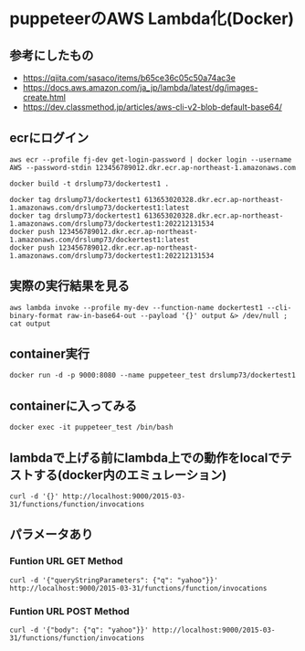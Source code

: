 # puppeteerのAWS Lambda化(Docker)

## 参考にしたもの

- https://qiita.com/sasaco/items/b65ce36c05c50a74ac3e
- https://docs.aws.amazon.com/ja_jp/lambda/latest/dg/images-create.html
- https://dev.classmethod.jp/articles/aws-cli-v2-blob-default-base64/

## ecrにログイン
```
aws ecr --profile fj-dev get-login-password | docker login --username AWS --password-stdin 123456789012.dkr.ecr.ap-northeast-1.amazonaws.com

docker build -t drslump73/dockertest1 .

docker tag drslump73/dockertest1 613653020328.dkr.ecr.ap-northeast-1.amazonaws.com/drslump73/dockertest1:latest
docker tag drslump73/dockertest1 613653020328.dkr.ecr.ap-northeast-1.amazonaws.com/drslump73/dockertest1:202212131534
docker push 123456789012.dkr.ecr.ap-northeast-1.amazonaws.com/drslump73/dockertest1:latest
docker push 123456789012.dkr.ecr.ap-northeast-1.amazonaws.com/drslump73/dockertest1:202212131534
```

## 実際の実行結果を見る
```
aws lambda invoke --profile my-dev --function-name dockertest1 --cli-binary-format raw-in-base64-out --payload '{}' output &> /dev/null ; cat output
```

## container実行
```
docker run -d -p 9000:8080 --name puppeteer_test drslump73/dockertest1
```

## containerに入ってみる
```
docker exec -it puppeteer_test /bin/bash
```

## lambdaで上げる前にlambda上での動作をlocalでテストする(docker内のエミュレーション)
```
curl -d '{}' http://localhost:9000/2015-03-31/functions/function/invocations
```

## パラメータあり
### Funtion URL GET Method
```
curl -d '{"queryStringParameters": {"q": "yahoo"}}' http://localhost:9000/2015-03-31/functions/function/invocations
```

### Funtion URL POST Method
```
curl -d '{"body": {"q": "yahoo"}}' http://localhost:9000/2015-03-31/functions/function/invocations
```
